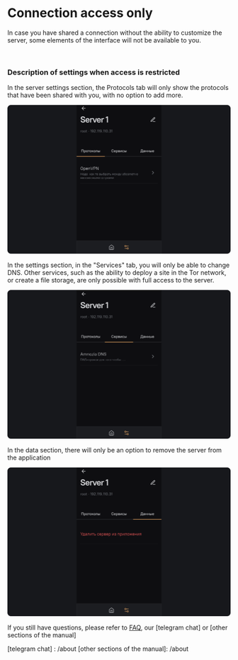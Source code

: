 # Connection access only

In case you have shared a connection without the ability to customize the server, some elements of the interface will not be available to you.

&nbsp;

### Description of settings when access is restricted

In the server settings section, the Protocols tab will only show the protocols that have been shared with you, with no option to add more.

![instruction 1](https://raw.githubusercontent.com/Aftershock669/amnezia-open-docs/master/docs/en/instructions/29_connection_access_only/img/cao_en_1.png)

In the settings section, in the "Services" tab, you will only be able to change DNS. 
Other services, such as the ability to deploy a site in the Tor network, or create a file storage, are only possible with full access to the server.

![instruction 1](https://raw.githubusercontent.com/Aftershock669/amnezia-open-docs/master/docs/en/instructions/29_connection_access_only/img/cao_en_2.png)

In the data section, there will only be an option to remove the server from the application

![instruction 1](https://raw.githubusercontent.com/Aftershock669/amnezia-open-docs/master/docs/en/instructions/29_connection_access_only/img/cao_en_3.png)


If you still have questions, please refer to [FAQ], our [telegram chat] or [other sections of the manual]


[amnezia-site-ext-link]: https://amnezia-web-nx1r.vercel.app
[about-int-link]: /about
[FAQ]: /about 
[telegram chat] : /about 
[other sections of the manual]: /about




